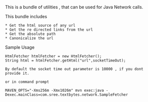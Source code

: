 This is a bundle of utilities , that can be used for Java Network calls.

This bundle includes 
	
	* Get the html source of any url
	* Get the re directed links from the url
	* Get the absolute path
	* Canonicalize the url
	
	
Sample Usage

	HtmlFetcher htmlFetcher = new HtmlFetcher();
	String html = htmlFetcher.getHtml("url",socketTimeOut);
	
	By default the socket time out parameter is 10000 , if you dont provide it.
	
	or in command prompt
	
	MAVEN_OPTS="-Xms256m -Xmx1026m" mvn exec:java -Dexec.mainClass=com.sree.textbytes.network.SampleFetcher
